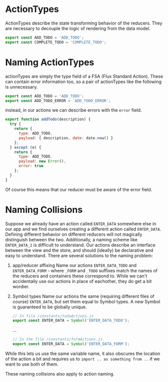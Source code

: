 # ActionTypes

ActionTypes describe the state transforming behavior of the reducers.  They are
necessary to decouple the logic of rendering from the data model.

```javascript
export const ADD_TODO = 'ADD_TODO';
export const COMPLETE_TODO = 'COMPLETE_TODO';
```

# Naming ActionTypes
actionTypes are simply the type field of a FSA (Flux Standard Action).  These
can contain error information too, so a pair of actionTypes like the following
is unnecessary.

```javascript
export const ADD_TODO = 'ADD_TODO';
export const ADD_TODO_ERROR = 'ADD_TODO_ERROR';
```

instead, in our actions we can describe errors with the `error` field.

```javascript
export function addTodo(description) {
  try {
    return {
      type: ADD_TODO,
      payload: { description, date: date.now() }
    };
  } except (e) {
    return {
      type: ADD_TODO,
      payload: new Error(),
      error: true
    };
  }
}
```

Of course this means that our reducer must be aware of the error field.  

# Naming Collisions
Suppose we already have an action called `ENTER_DATA` somewhere else in our
app and we find ourselves creating a different action called `ENTER_DATA`.  
Defining different behavior on different reducers will not magically distinguish
between the two.  Additionally, a naming scheme like `ENTER_DATA_2` is difficult
to understand.  Our actions describe an interface between the view and the store,
and should (ideally) be declarative and easy to understand.  There are several
solutions to the naming problem:

1.  app/reducer affixing
  Name our actions `ENTER_DATA_TODO` and `ENTER_DATA_FORM` - where `_FORM` and
  `_TODO` suffixes match the names of the reducers and containers these correspond
  to.  While we can't accidentally use our actions in place of eachother, they
  do get a bit wordier.

2. Symbol types
  Name our actions the same (requiring different files of course) `ENTER_DATA`,
  but set them equal to Symbol types.  A new Symbol is guaranteed to be globally
  unique.
    ```javascript
    // In file /constants/todoActions.js
    export const ENTER_DATA = Symbol('ENTER_DATA_TODO');
    ```
    ...
    ```javascript
    // In the file /constants/formActions.js
    export const ENTER_DATA = Symbol('ENTER_DATA_FORM');
    ```
  While this lets us use the same variable name, it also obscures the location
  of the action a bit and requires us to `import .. as something from ..` if
  we want to use both of them.

These naming collisions also apply to action naming.
